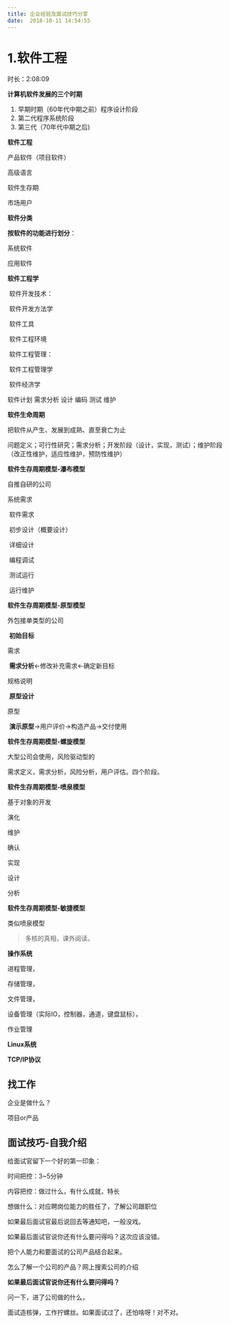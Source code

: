 ```yaml
---
title: 企业经验及面试技巧分享
date:  2018-10-11 14:54:55
---
```


# 1.软件工程

时长：2:08:09



**计算机软件发展的三个时期**

1. 早期时期（60年代中期之前）程序设计阶段
2. 第二代程序系统阶段
3. 第三代（70年代中期之后)



**软件工程**

产品软件（项目软件）

高级语言

软件生存期

市场用户



**软件分类**

**按软件的功能进行划分**：

系统软件

应用软件



**软件工程学**

​	软件开发技术：

​		软件开发方法学

​		软件工具

​		软件工程环境

​	软件工程管理：

​		软件工程管理学

​		软件经济学



软件计划 需求分析 设计 编码 测试 维护



**软件生命周期**

把软件从产生、发展到成熟、直至衰亡为止



问题定义；可行性研究；需求分析；开发阶段（设计，实现，测试）；维护阶段（改正性维护，适应性维护，预防性维护）



**软件生存周期模型-瀑布模型**

自推自研的公司

系统需求

​	软件需求

​		初步设计（概要设计）

​			详细设计

​				编程调试

​					测试运行

​						运行维护



**软件生存周期模型-原型模型**

外包接单类型的公司

​	**初始目标**

需求

​	**需求分析**<-修改补充需求<-确定新目标

规格说明

​	**原型设计**

原型

​	**演示原型**->用户评价->构造产品->交付使用



**软件生存周期模型-螺旋模型**

大型公司会使用，风险驱动型的

需求定义，需求分析，风险分析，用户评估。四个阶段。



**软件生存周期模型-喷泉模型**

基于对象的开发



演化

维护

确认

实现

设计

分析



**软件生存周期模型-敏捷模型**

类似喷泉模型



> 多核的真相，课外阅读。



**操作系统**

进程管理，

存储管理，

文件管理，

设备管理（实际IO，控制器，通道，键盘鼠标），

作业管理



**Linux系统**

**TCP/IP协议**













## **找工作**

企业是做什么？

项目or产品



## 面试技巧-自我介绍

给面试官留下一个好的第一印象：

时间把控：3~5分钟

内容把控：做过什么，有什么成就，特长

想做什么：对应聘岗位能力的胜任了，了解公司跟职位



如果最后面试官最后说回去等通知吧，一般没戏。

如果最后面试官说你还有什么要问得吗？这次应该没错。



把个人能力和要面试的公司产品结合起来。

怎么了解一个公司的产品？网上搜索公司的介绍



**如果最后面试官说你还有什么要问得吗？**

问一下，进了公司做的什么，

面试造核弹，工作拧螺丝。如果面试过了，还怕啥呀！对不对。